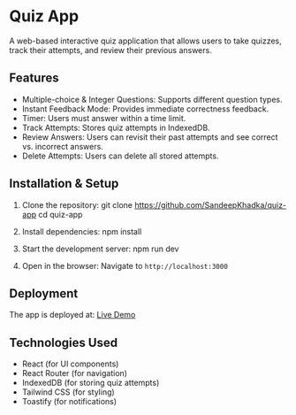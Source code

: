 # Quiz App

A web-based interactive quiz application that allows users to take quizzes, track their attempts, and review their previous answers.

## Features

- Multiple-choice & Integer Questions: Supports different question types.
- Instant Feedback Mode: Provides immediate correctness feedback.
- Timer: Users must answer within a time limit.
- Track Attempts: Stores quiz attempts in IndexedDB.
- Review Answers: Users can revisit their past attempts and see correct vs. incorrect answers.
- Delete Attempts: Users can delete all stored attempts.

## Installation & Setup

1. Clone the repository:
   git clone https://github.com/SandeepKhadka/quiz-app
   cd quiz-app

2. Install dependencies:
   npm install

3. Start the development server:
   npm run dev

4. Open in the browser:
   Navigate to `http://localhost:3000`

## Deployment

The app is deployed at:
[Live Demo](https://quiz-app-flame-nine.vercel.app/)

## Technologies Used

- React (for UI components)
- React Router (for navigation)
- IndexedDB (for storing quiz attempts)
- Tailwind CSS (for styling)
- Toastify (for notifications)


